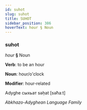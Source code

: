 ```yaml
---
id: suhot
slug: suhot
title: SUHOT
sidebar_position: 386
hoverText: hour § Noun
---
```


### suhot

*hour* **§** Noun

**Verb**: to be an hour

**Noun**: hour/o'clock

**Modifier**: hour-related

Adyghe сыхьат səḥat [səħaːt]

*Abkhazo-Adyghean Language Family*